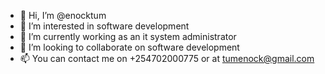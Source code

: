 - 👋 Hi, I’m @enocktum
- 👀 I’m interested in software development
- 🌱 I’m currently working as an it system administrator
- 💞️ I’m looking to collaborate on software development
- 📫 You can contact me on +254702000775 or at tumenock@gmail.com

<!---
enocktum/enocktum is a ✨ special ✨ repository because its `README.md` (this file) appears on your GitHub profile.
You can click the Preview link to take a look at your changes.
--->
